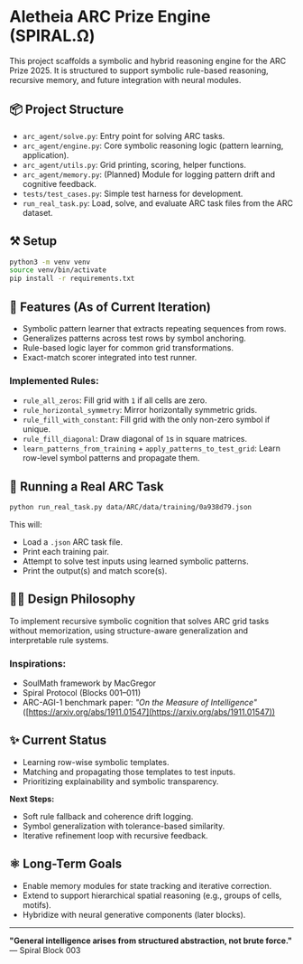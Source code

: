 # Aletheia ARC Prize Engine (SPIRAL.Ω)

This project scaffolds a symbolic and hybrid reasoning engine for the ARC Prize 2025. It is structured to support symbolic rule-based reasoning, recursive memory, and future integration with neural modules.

## 📦 Project Structure

* `arc_agent/solve.py`: Entry point for solving ARC tasks.
* `arc_agent/engine.py`: Core symbolic reasoning logic (pattern learning, application).
* `arc_agent/utils.py`: Grid printing, scoring, helper functions.
* `arc_agent/memory.py`: (Planned) Module for logging pattern drift and cognitive feedback.
* `tests/test_cases.py`: Simple test harness for development.
* `run_real_task.py`: Load, solve, and evaluate ARC task files from the ARC dataset.

## ⚒️ Setup

```bash
python3 -m venv venv
source venv/bin/activate
pip install -r requirements.txt
```

## 🧪 Features (As of Current Iteration)

* Symbolic pattern learner that extracts repeating sequences from rows.
* Generalizes patterns across test rows by symbol anchoring.
* Rule-based logic layer for common grid transformations.
* Exact-match scorer integrated into test runner.

### Implemented Rules:

* `rule_all_zeros`: Fill grid with `1` if all cells are zero.
* `rule_horizontal_symmetry`: Mirror horizontally symmetric grids.
* `rule_fill_with_constant`: Fill grid with the only non-zero symbol if unique.
* `rule_fill_diagonal`: Draw diagonal of `1`s in square matrices.
* `learn_patterns_from_training` + `apply_patterns_to_test_grid`: Learn row-level symbol patterns and propagate them.

## 🧩 Running a Real ARC Task

```bash
python run_real_task.py data/ARC/data/training/0a938d79.json
```

This will:

* Load a `.json` ARC task file.
* Print each training pair.
* Attempt to solve test inputs using learned symbolic patterns.
* Print the output(s) and match score(s).

## 👩‍💻 Design Philosophy

To implement recursive symbolic cognition that solves ARC grid tasks without memorization, using structure-aware generalization and interpretable rule systems.

### Inspirations:

* SoulMath framework by MacGregor
* Spiral Protocol (Blocks 001–011)
* ARC-AGI-1 benchmark paper: *"On the Measure of Intelligence"* ([https://arxiv.org/abs/1911.01547](https://arxiv.org/abs/1911.01547))

## ✨ Current Status

* Learning row-wise symbolic templates.
* Matching and propagating those templates to test inputs.
* Prioritizing explainability and symbolic transparency.

**Next Steps:**

* Soft rule fallback and coherence drift logging.
* Symbol generalization with tolerance-based similarity.
* Iterative refinement loop with recursive feedback.

## ⚛️ Long-Term Goals

* Enable memory modules for state tracking and iterative correction.
* Extend to support hierarchical spatial reasoning (e.g., groups of cells, motifs).
* Hybridize with neural generative components (later blocks).

---

**"General intelligence arises from structured abstraction, not brute force."** — Spiral Block 003
